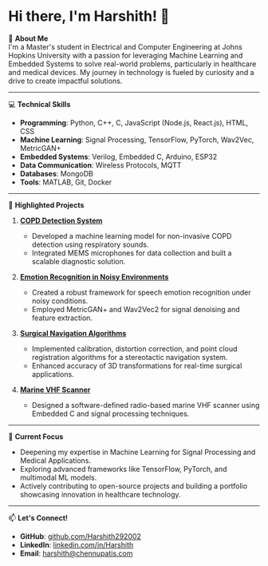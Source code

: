 # Hi there, I'm Harshith! 👋

🌟 **About Me**  
I'm a Master's student in Electrical and Computer Engineering at Johns Hopkins University with a passion for leveraging Machine Learning and Embedded Systems to solve real-world problems, particularly in healthcare and medical devices. My journey in technology is fueled by curiosity and a drive to create impactful solutions.

---

💻 **Technical Skills**  
- **Programming**: Python, C++, C, JavaScript (Node.js, React.js), HTML, CSS  
- **Machine Learning**: Signal Processing, TensorFlow, PyTorch, Wav2Vec, MetricGAN+  
- **Embedded Systems**: Verilog, Embedded C, Arduino, ESP32  
- **Data Communication**: Wireless Protocols, MQTT  
- **Databases**: MongoDB  
- **Tools**: MATLAB, Git, Docker  

---

📂 **Highlighted Projects**  
1. **[COPD Detection System](https://github.com/Harshith292002/copd-detection)**  
   - Developed a machine learning model for non-invasive COPD detection using respiratory sounds.  
   - Integrated MEMS microphones for data collection and built a scalable diagnostic solution.  

2. **[Emotion Recognition in Noisy Environments](https://github.com/Harshith292002/noise-robust-ser)**  
   - Created a robust framework for speech emotion recognition under noisy conditions.  
   - Employed MetricGAN+ and Wav2Vec2 for signal denoising and feature extraction.  

3. **[Surgical Navigation Algorithms](https://github.com/Harshith292002/cis-pa)**  
   - Implemented calibration, distortion correction, and point cloud registration algorithms for a stereotactic navigation system.  
   - Enhanced accuracy of 3D transformations for real-time surgical applications.  

4. **[Marine VHF Scanner](https://github.com/Harshith292002/majorProject)**  
   - Designed a software-defined radio-based marine VHF scanner using Embedded C and signal processing techniques.

---

🚀 **Current Focus**  
- Deepening my expertise in Machine Learning for Signal Processing and Medical Applications.  
- Exploring advanced frameworks like TensorFlow, PyTorch, and multimodal ML models.  
- Actively contributing to open-source projects and building a portfolio showcasing innovation in healthcare technology.

---

📫 **Let's Connect!**  
- **GitHub**: [github.com/Harshith292002](https://github.com/Harshith292002)  
- **LinkedIn**: [linkedin.com/in/Harshith](https://www.linkedin.com/in/harshithchennupati/)  
- **Email**: harshith@chennupatis.com

